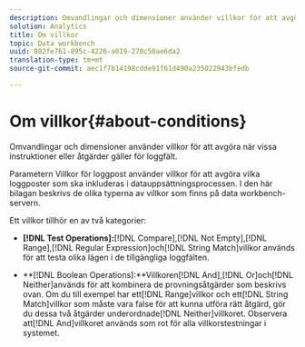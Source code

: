 ```yaml
---
description: Omvandlingar och dimensioner använder villkor för att avgöra när vissa instruktioner eller åtgärder gäller för loggfält.
solution: Analytics
title: Om villkor
topic: Data workbench
uuid: 882fe761-895c-4226-a019-270c50ae6da2
translation-type: tm+mt
source-git-commit: aec1f7b14198cdde91f61d490a235022943bfedb

---
```



# Om villkor{#about-conditions}

Omvandlingar och dimensioner använder villkor för att avgöra när vissa instruktioner eller åtgärder gäller för loggfält.

Parametern Villkor för loggpost använder villkor för att avgöra vilka loggposter som ska inkluderas i datauppsättningsprocessen. I den här bilagan beskrivs de olika typerna av villkor som finns på data workbench-servern.

Ett villkor tillhör en av två kategorier:

* **[!DNL Test Operations]:**[!DNL Compare],[!DNL Not Empty],[!DNL Range],[!DNL Regular Expression]och[!DNL String Match]villkor används för att testa olika lägen i de tillgängliga loggfälten.

* **[!DNL Boolean Operations]:**Villkoren[!DNL And],[!DNL Or]och[!DNL Neither]används för att kombinera de provningsåtgärder som beskrivs ovan. Om du till exempel har ett[!DNL Range]villkor och ett[!DNL String Match]villkor som måste vara false för att kunna utföra rätt åtgärd, gör du dessa två åtgärder underordnade[!DNL Neither]villkoret. Observera att[!DNL And]villkoret används som rot för alla villkorstestningar i systemet.

